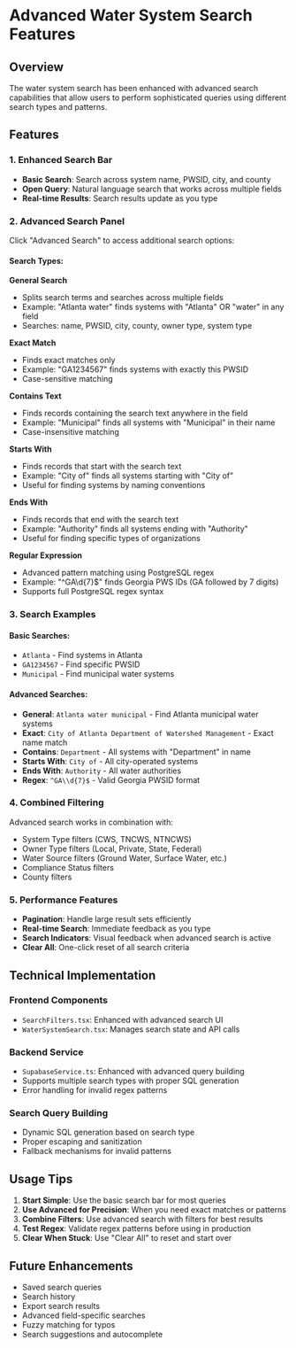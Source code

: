 # Advanced Water System Search Features

## Overview
The water system search has been enhanced with advanced search capabilities that allow users to perform sophisticated queries using different search types and patterns.

## Features

### 1. Enhanced Search Bar
- **Basic Search**: Search across system name, PWSID, city, and county
- **Open Query**: Natural language search that works across multiple fields
- **Real-time Results**: Search results update as you type

### 2. Advanced Search Panel
Click "Advanced Search" to access additional search options:

#### Search Types:

**General Search**
- Splits search terms and searches across multiple fields
- Example: "Atlanta water" finds systems with "Atlanta" OR "water" in any field
- Searches: name, PWSID, city, county, owner type, system type

**Exact Match**
- Finds exact matches only
- Example: "GA1234567" finds systems with exactly this PWSID
- Case-sensitive matching

**Contains Text**
- Finds records containing the search text anywhere in the field
- Example: "Municipal" finds all systems with "Municipal" in their name
- Case-insensitive matching

**Starts With**
- Finds records that start with the search text
- Example: "City of" finds all systems starting with "City of"
- Useful for finding systems by naming conventions

**Ends With**
- Finds records that end with the search text
- Example: "Authority" finds all systems ending with "Authority"
- Useful for finding specific types of organizations

**Regular Expression**
- Advanced pattern matching using PostgreSQL regex
- Example: "^GA\\d{7}$" finds Georgia PWS IDs (GA followed by 7 digits)
- Supports full PostgreSQL regex syntax

### 3. Search Examples

#### Basic Searches:
- `Atlanta` - Find systems in Atlanta
- `GA1234567` - Find specific PWSID
- `Municipal` - Find municipal water systems

#### Advanced Searches:
- **General**: `Atlanta water municipal` - Find Atlanta municipal water systems
- **Exact**: `City of Atlanta Department of Watershed Management` - Exact name match
- **Contains**: `Department` - All systems with "Department" in name
- **Starts With**: `City of` - All city-operated systems
- **Ends With**: `Authority` - All water authorities
- **Regex**: `^GA\\d{7}$` - Valid Georgia PWSID format

### 4. Combined Filtering
Advanced search works in combination with:
- System Type filters (CWS, TNCWS, NTNCWS)
- Owner Type filters (Local, Private, State, Federal)
- Water Source filters (Ground Water, Surface Water, etc.)
- Compliance Status filters
- County filters

### 5. Performance Features
- **Pagination**: Handle large result sets efficiently
- **Real-time Search**: Immediate feedback as you type
- **Search Indicators**: Visual feedback when advanced search is active
- **Clear All**: One-click reset of all search criteria

## Technical Implementation

### Frontend Components
- `SearchFilters.tsx`: Enhanced with advanced search UI
- `WaterSystemSearch.tsx`: Manages search state and API calls

### Backend Service
- `SupabaseService.ts`: Enhanced with advanced query building
- Supports multiple search types with proper SQL generation
- Error handling for invalid regex patterns

### Search Query Building
- Dynamic SQL generation based on search type
- Proper escaping and sanitization
- Fallback mechanisms for invalid patterns

## Usage Tips

1. **Start Simple**: Use the basic search bar for most queries
2. **Use Advanced for Precision**: When you need exact matches or patterns
3. **Combine Filters**: Use advanced search with filters for best results
4. **Test Regex**: Validate regex patterns before using in production
5. **Clear When Stuck**: Use "Clear All" to reset and start over

## Future Enhancements

- Saved search queries
- Search history
- Export search results
- Advanced field-specific searches
- Fuzzy matching for typos
- Search suggestions and autocomplete